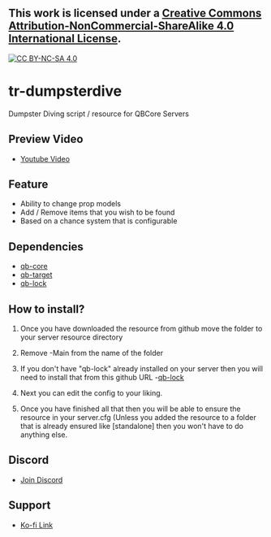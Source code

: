 ## This work is licensed under a [Creative Commons Attribution-NonCommercial-ShareAlike 4.0 International License][cc-by-nc-sa].

[![CC BY-NC-SA 4.0][cc-by-nc-sa-image]][cc-by-nc-sa]

[cc-by-nc-sa]: http://creativecommons.org/licenses/by-nc-sa/4.0/
[cc-by-nc-sa-image]: https://licensebuttons.net/l/by-nc-sa/4.0/88x31.png
[cc-by-nc-sa-shield]: https://img.shields.io/badge/License-CC%20BY--NC--SA%204.0-lightgrey.svg

# tr-dumpsterdive
Dumpster Diving script / resource for QBCore Servers

## Preview Video
- [Youtube Video](https://youtu.be/cYMeqnnHxJo)

## Feature
- Ability to change prop models
- Add / Remove items that you wish to be found
- Based on a chance system that is configurable

## Dependencies
- [qb-core](https://github.com/qbcore-framework/qb-core)
- [qb-target](https://github.com/BerkieBb/qb-target)
- [qb-lock](https://github.com/Nathan-FiveM/qb-lock)

## How to install?
1. Once you have downloaded the resource from github move the folder to your server resource directory

2. Remove -Main from the name of the folder

3. If you don't have "qb-lock" already installed on your server then you will need to install that from this github URL -[qb-lock](https://github.com/Nathan-FiveM/qb-lock)

4. Next you can edit the config to your liking.

5. Once you have finished all that then you will be able to ensure the resource in your server.cfg (Unless you added the resource to a folder that is already ensured like [standalone] then you won't have to do anything else.

## Discord
- [Join Discord](https://discord.gg/zRCdhENsHG)

## Support
- [Ko-fi Link](https://ko-fi.com/trclassic)
